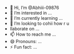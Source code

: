 - 👋 Hi, I’m @Abhiii-09876
- 👀 I’m interested in ...
- 🌱 I’m currently learning ...
- 💞️ I’m looking to cohii how r u
- llaborate on ...
- 📫 How to reach me ...
- 😄 Pronouns: ...
- ⚡ Fun fact: ...

<!---
Abhiii-09876/Abhiii-0987
6 is a ✨ special ✨ repository because its `README.md` (this file) appears on your GitHub profile.
You can click the Preview link to take a look at your changes.
--->
